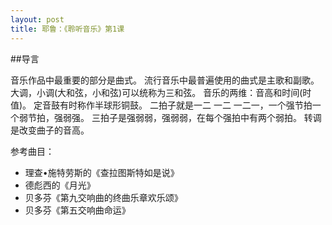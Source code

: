 ```yaml
---
layout: post
title: 耶鲁：《聆听音乐》第1课
---
```

##导言 

音乐作品中最重要的部分是曲式。
流行音乐中最普遍使用的曲式是主歌和副歌。
大调，小调(大和弦，小和弦)可以统称为三和弦。
音乐的两维：音高和时间(时值)。
定音鼓有时称作半球形铜鼓。
二拍子就是一二 一二 一二一，一个强节拍一个弱节拍，强弱强。
三拍子是强弱弱，强弱弱，在每个强拍中有两个弱拍。
转调是改变曲子的音高。
 
参考曲目：

*  理查•施特劳斯的《查拉图斯特如是说》
*  德彪西的《月光》
*  贝多芬《第九交响曲的终曲乐章欢乐颂》
*  贝多芬《第五交响曲命运》
